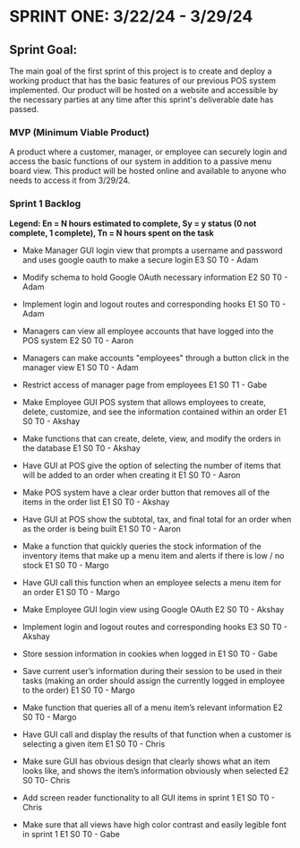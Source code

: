 # SPRINT ONE: 3/22/24 - 3/29/24

## Sprint Goal:
The main goal of the first sprint of this project is to create and deploy a working product that has the basic features of our previous POS system implemented. Our product will be hosted on a website and accessible by the necessary parties at any time after this sprint's deliverable date has passed. 

### MVP (Minimum Viable Product)
A product where a customer, manager, or employee can securely login and access the basic functions of our system in addition to a passive menu board view. This product will be hosted online and available to anyone who needs to access it from 3/29/24.

### Sprint 1 Backlog
**Legend: En = N hours estimated to complete, Sy = y status (0 not complete, 1 complete), Tn = N hours spent on the task**
- Make Manager GUI login view that prompts a username and password and uses google oauth to make a secure login E3 S0 T0 - Adam
- Modify schema to hold Google OAuth necessary information E2 S0 T0 - Adam
- Implement login and logout routes and corresponding hooks E1 S0 T0 - Adam
- Managers can view all employee accounts that have logged into the POS system E2 S0 T0 - Aaron
- Managers can make accounts "employees" through a button click in the manager view E1  S0 T0 - Adam
- Restrict access of manager page from employees E1 S0 T1 - Gabe
- Make Employee GUI POS system that allows employees to create, delete,  customize, and see the information contained within an order E1  S0 T0 - Akshay
- Make functions that can create, delete, view, and modify the orders in the database E1  S0 T0 - Akshay
- Have GUI at POS give the option of selecting the number of items that will be added to an order when creating it  E1  S0 T0 - Aaron
- Make POS system have a clear order button that removes all of the items in the order list  E1  S0 T0 - Akshay
- Have GUI at POS show the subtotal, tax, and final total for an order when as the order is being built  E1  S0 T0 - Aaron
- Make a function that quickly queries the stock information of the inventory items that make up a menu item and alerts if there is low / no stock  E1  S0 T0 - Margo
- Have GUI call this function when an employee selects a menu item for an order E1  S0 T0 - Margo
- Make Employee GUI login view using Google OAuth E2  S0 T0 - Akshay
- Implement login and logout routes and corresponding hooks E3  S0 T0 - Akshay
- Store session information in cookies when logged in E1  S0 T0 - Gabe
- Save current user’s information during their session to be used in their tasks (making an order should assign the currently logged in employee to the order) E1  S0 T0 - Margo

- Make function that queries all of a menu item’s relevant information E2  S0 T0 - Margo
- Have GUI call and display the results of that function when a customer is selecting a given item E1  S0 T0 - Chris
- Make sure GUI has obvious design that clearly shows what an item looks like, and shows the item’s information obviously when selected E2  S0 T0- Chris
- Add screen reader functionality to all GUI items in sprint 1 E1  S0 T0 - Chris
- Make sure that all views have high color contrast and easily legible font in sprint 1 E1 S0 T0 - Gabe
